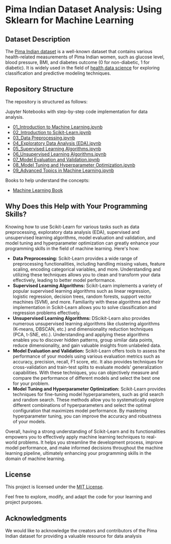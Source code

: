 # Pima Indian Dataset Analysis: Using Sklearn for Machine Learning


## Dataset Description

The [Pima Indian dataset](https://github.com/cloudpedagogy/books/blob/main/Pima_Indian_Dataset.ipynb) is a well-known dataset that contains various health-related measurements of Pima Indian women, such as glucose level, blood pressure, BMI, and diabetes outcome (0 for non-diabetic, 1 for diabetic). It is widely used in the field of [health data science](https://github.com/cloudpedagogy/books/blob/main/Health_Data_Science.ipynb) for exploring classification and predictive modeling techniques.

## Repository Structure
The repository is structured as follows:

 Jupyter Notebooks with step-by-step code implementation for data analysis.
  - [01_Introduction to Machine Learning.ipynb](https://github.com/cloudpedagogy/data-science-programming/blob/main/machine-learning-scikit-learn/01_Introduction_to_Machine_Learning.ipynb)
  - [02_Introduction to Scikit-Learn.ipynb](https://github.com/cloudpedagogy/data-science-programming/blob/main/machine-learning-scikit-learn/02_Introduction_to_Scikit_Learn.ipynb)
  - [03_Data Preprocessing.ipynb](https://github.com/cloudpedagogy/data-science-programming/blob/main/machine-learning-scikit-learn/03_Data_Preprocessing.ipynb)
  - [04_Exploratory Data Analysis (EDA).ipynb](https://github.com/cloudpedagogy/data-science-programming/blob/main/machine-learning-scikit-learn/04_Exploratory_Data_Analysis_(EDA).ipynb)
  - [05_Supervised Learning Algorithms.ipynb](https://github.com/cloudpedagogy/data-science-programming/blob/main/machine-learning-scikit-learn/05_Supervised_Learning_Algorithms.ipynb)
  - [06_Unsupervised Learning Algorithms.ipynb](https://github.com/cloudpedagogy/data-science-programming/blob/main/machine-learning-scikit-learn/06_Unsupervised_Learning_Algorithms.ipynb)
  - [07_Model Evaluation and Validation.ipynb](https://github.com/cloudpedagogy/data-science-programming/blob/main/machine-learning-scikit-learn/07_Model_Evaluation_and_Validation.ipynb)
  - [08_Model Tuning and Hyperparameter Optimization.ipynb](https://github.com/cloudpedagogy/data-science-programming/blob/main/machine-learning-scikit-learn/08_Model_Tuning_and_Hyperparameter_Optimization.ipynb)
  - [09_Advanced Topics in Machine Learning.ipynb](https://github.com/cloudpedagogy/data-science-programming/blob/main/machine-learning-scikit-learn/09_Advanced_Topics_in_Machine_Learning.ipynb)

Books to help understand the concepts:
  - [Machine Learning Book](https://github.com/cloudpedagogy/books/blob/main/Machine_Learning.ipynb)

## Why Does this Help with Your Programming Skills?
Knowing how to use Scikit-Learn for various tasks such as data preprocessing, exploratory data analysis (EDA), supervised and unsupervised learning algorithms, model evaluation and validation, and model tuning and hyperparameter optimization can greatly enhance your programming skills in the field of machine learning. Here's how:

- **Data Preprocessing:** Scikit-Learn provides a wide range of preprocessing functionalities, including handling missing values, feature scaling, encoding categorical variables, and more. Understanding and utilizing these techniques allows you to clean and transform your data effectively, leading to better model performance.
- **Supervised Learning Algorithms:** Scikit-Learn implements a variety of popular supervised learning algorithms such as linear regression, logistic regression, decision trees, random forests, support vector machines (SVM), and more. Familiarity with these algorithms and their implementation in Scikit-Learn allows you to solve classification and regression problems effectively.
- **Unsupervised Learning Algorithms:** DScikit-Learn also provides numerous unsupervised learning algorithms like clustering algorithms (K-means, DBSCAN, etc.) and dimensionality reduction techniques (PCA, t-SNE, etc.). Understanding and applying these algorithms enables you to discover hidden patterns, group similar data points, reduce dimensionality, and gain valuable insights from unlabeled data.
- **Model Evaluation and Validation:** Scikit-Learn offers tools to assess the performance of your models using various evaluation metrics such as accuracy, precision, recall, F1 score, etc. It also provides techniques for cross-validation and train-test splits to evaluate models' generalization capabilities. With these techniques, you can objectively measure and compare the performance of different models and select the best one for your problem.
- **Model Tuning and Hyperparameter Optimization:** Scikit-Learn provides techniques for fine-tuning model hyperparameters, such as grid search and random search. These methods allow you to systematically explore different combinations of hyperparameters and select the optimal configuration that maximizes model performance. By mastering hyperparameter tuning, you can improve the accuracy and robustness of your models.

Overall, having a strong understanding of Scikit-Learn and its functionalities empowers you to effectively apply machine learning techniques to real-world problems. It helps you streamline the development process, improve model performance, and make informed decisions throughout the machine learning pipeline, ultimately enhancing your programming skills in the domain of machine learning.

## License
This project is licensed under the [MIT License](LICENSE).

Feel free to explore, modify, and adapt the code for your learning and project purposes.

## Acknowledgments
We would like to acknowledge the creators and contributors of the Pima Indian dataset for providing a valuable resource for data analysis

